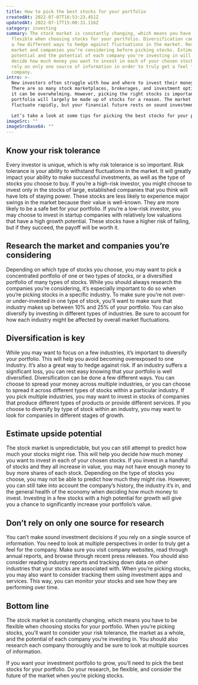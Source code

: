 ```yaml
---
title: How to pick the best stocks for your portfolio
createdAt: 2022-07-07T16:53:23.451Z
updatedAt: 2022-07-17T15:00:31.116Z
category: investing
summary: The stock market is constantly changing, which means you have to be
  flexible when choosing stocks for your portfolio. Diversification can be done
  a few different ways to hedge against fluctuations in the market. Research the
  market and companies you’re considering before picking stocks. Estimate upside
  potential and the potential of each company you're investing in will help you
  decide how much money you want to invest in each of your chosen stocks. Don’t
  rely on only one source of information in order to truly get a feel for the
  company.
intro: >-
  New investors often struggle with how and where to invest their money.
  There are so many stock marketplaces, brokerages, and investment options that
  it can be overwhelming. However, picking the right stocks is important—your
  portfolio will largely be made up of stocks for a reason. The market may
  fluctuate rapidly, but your financial future rests on sound investments. 

  Let’s take a look at some tips for picking the best stocks for your portfolio in any market. Your stock portfolio may seem like an unchangeable part of your financial plan, but it’s actually one of the most flexible components. Once you know what kind of risk profile you’re comfortable with and which industries or sectors you want to invest in, you’ll have a clearer picture of what kind of stocks to buy. Here’s what you need to know about picking the best stocks for your portfolio:
imageSrc: ""
imageSrcBase64: ""
---
```


## Know your risk tolerance

Every investor is unique, which is why risk tolerance is so important. Risk tolerance is your ability to withstand fluctuations in the market. It will greatly impact your ability to make successful investments, as well as the type of stocks you choose to buy. If you’re a high-risk investor, you might choose to invest only in the stocks of large, established companies that you think will have lots of staying power. These stocks are less likely to experience major swings in the market because their value is well-known. They are more likely to be a safe bet for your portfolio.
If you’re a low-risk investor, you may choose to invest in startup companies with relatively low valuations that have a high growth potential. These stocks have a higher risk of failing, but if they succeed, the payoff will be worth it.

## Research the market and companies you’re considering

Depending on which type of stocks you choose, you may want to pick a concentrated portfolio of one or two types of stocks, or a diversified portfolio of many types of stocks. While you should always research the companies you’re considering, it’s especially important to do so when you’re picking stocks in a specific industry.
To make sure you’re not over- or under-invested in one type of stock, you’ll want to make sure that industry makes up between 10% and 25% of your portfolio. You can also diversify by investing in different types of industries. Be sure to account for how each industry might be affected by overall market fluctuations.

## Diversification is key

While you may want to focus on a few industries, it’s important to diversify your portfolio. This will help you avoid becoming overexposed to one industry. It’s also a great way to hedge against risk. If an industry suffers a significant loss, you can rest easy knowing that your portfolio is well diversified.
Diversification can be done a few different ways. You can choose to spread your money across multiple industries, or you can choose to spread it across different types of stocks within a particular industry. If you pick multiple industries, you may want to invest in stocks of companies that produce different types of products or provide different services. If you choose to diversify by type of stock within an industry, you may want to look for companies in different stages of growth.

## Estimate upside potential

The stock market is unpredictable, but you can still attempt to predict how much your stocks might rise. This will help you decide how much money you want to invest in each of your chosen stocks. If you invest in a handful of stocks and they all increase in value, you may not have enough money to buy more shares of each stock.
Depending on the type of stocks you choose, you may not be able to predict how much they might rise. However, you can still take into account the company’s history, the industry it’s in, and the general health of the economy when deciding how much money to invest.
Investing in a few stocks with a high potential for growth will give you a chance to significantly increase your portfolio’s value.

## Don’t rely on only one source for research

You can’t make sound investment decisions if you rely on a single source of information. You need to look at multiple perspectives in order to truly get a feel for the company. Make sure you visit company websites, read through annual reports, and browse through recent press releases. You should also consider reading industry reports and tracking down data on other industries that your stocks are associated with.
When you’re picking stocks, you may also want to consider tracking them using investment apps and services. This way, you can monitor your stocks and see how they are performing over time.

## Bottom line

The stock market is constantly changing, which means you have to be flexible when choosing stocks for your portfolio. When you’re picking stocks, you’ll want to consider your risk tolerance, the market as a whole, and the potential of each company you’re investing in. You should also research each company thoroughly and be sure to look at multiple sources of information.

If you want your investment portfolio to grow, you’ll need to pick the best stocks for your portfolio. Do your research, be flexible, and consider the future of the market when you’re picking stocks.
